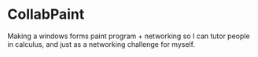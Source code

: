 # CollabPaint
Making a windows forms paint program + networking so I can tutor people in calculus, and just as a networking challenge for myself.
